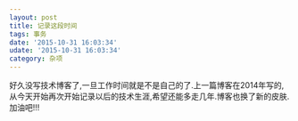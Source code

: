 ```yaml
---
layout: post
title: 记录这段时间
tags: 事务
date: '2015-10-31 16:03:34'
udate: '2015-10-31 16:03:34'
category: 杂项 
---
```

好久没写技术博客了,一旦工作时间就是不是自己的了.上一篇博客在2014年写的,从今天开始再次开始记录以后的技术生涯,希望还能多走几年.博客也换了新的皮肤.加油吧!!!
